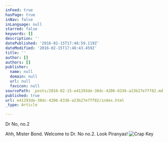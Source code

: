 ```yaml
---
inFeed: true
hasPage: true
inNav: false
inLanguage: null
starred: false
keywords: []
description: ''
datePublished: '2016-02-15T17:48:59.119Z'
dateModified: '2016-02-15T17:48:43.459Z'
title: ''
author: []
authors: []
publisher:
  name: null
  domain: null
  url: null
  favicon: null
sourcePath: _posts/2016-02-15-e41293de-38dc-4206-8336-a23b27e7ff82.md
published: true
url: e41293de-38dc-4206-8336-a23b27e7ff82/index.html
_type: Article

---
```

Dr No, no.2

Ahh, Mister Bond. Welcome to Dr. No no.2\. Look Piranyas! ![Crap Key ](https://the-grid-user-content.s3-us-west-2.amazonaws.com/35ad85b1-3395-4248-9601-d500de02ef99.jpg)